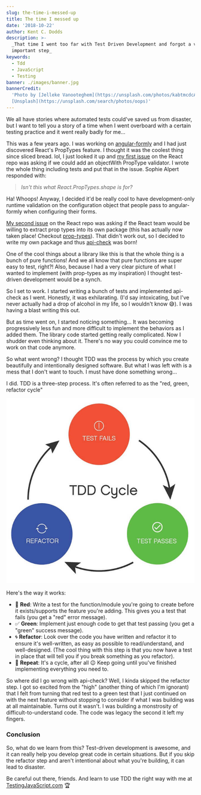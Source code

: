 ```yaml
---
slug: the-time-i-messed-up
title: The time I messed up
date: '2018-10-22'
author: Kent C. Dodds
description: >-
  _That time I went too far with Test Driven Development and forgot a very
  important step_
keywords:
  - Tdd
  - JavaScript
  - Testing
banner: ./images/banner.jpg
bannerCredit:
  'Photo by [Jelleke Vanooteghem](https://unsplash.com/photos/kabtmcdcAbk) on
  [Unsplash](https://unsplash.com/search/photos/oops)'
---
```


We all have stories where automated tests could've saved us from disaster, but I
want to tell you a story of a time when I went overboard with a certain testing
practice and it went really badly for me...

This was a few years ago. I was working on
[angular-formly](https://github.com/formly-js/angular-formly) and I had just
discovered React's PropTypes feature. I thought it was the coolest thing since
sliced bread. lol, I just looked it up and
[my first issue](https://github.com/facebook/react/issues/2206) on the React
repo was asking if we could add an objectWith PropType validator. I wrote the
whole thing including tests and put that in the issue. Sophie Alpert responded
with:

> _Isn't this what React.PropTypes.shape is for?_

Ha! Whoops! Anyway, I decided it'd be really cool to have development-only
runtime validation on the configuration object that people pass to
angular-formly when configuring their forms.

[My second issue](https://github.com/facebook/react/issues/3079) on the React
repo was asking if the React team would be willing to extract prop types into
its own package (this has actually now taken place! Checkout
[prop-types](http://npm.im/prop-types)). That didn't work out, so I decided to
write my own package and thus
[api-check](https://github.com/kentcdodds/api-check) was born!

One of the cool things about a library like this is that the whole thing is a
bunch of pure functions! And we all know that pure functions are super easy to
test, right?! Also, because I had a very clear picture of what I wanted to
implement (with prop-types as my inspiration) I thought test-driven development
would be a synch.

So I set to work. I started writing a bunch of tests and implemented api-check
as I went. Honestly, it was exhilarating. (I'd say intoxicating, but I've never
actually had a drop of alcohol in my life, so I wouldn't know 😅). I was having
a blast writing this out.

But as time went on, I started noticing something... It was becoming
progressively less fun and more difficult to implement the behaviors as I added
them. The library code started getting really complicated. Now I shudder even
thinking about it. There's no way you could convince me to work on that code
anymore.

So what went wrong? I thought TDD was the process by which you create
beautifully and intentionally designed software. But what I was left with is a
mess that I don't want to touch. I must have done something wrong...

I did. TDD is a three-step process. It's often referred to as the "red, green,
refactor cycle"

![TDD Cycle](./images/0.jpg)

Here's the way it works:

- 🚨 **Red**: Write a test for the function/module you're going to create before
  it exists/supports the feature you're adding. This gives you a test that fails
  (you get a "red" error message).
- ✅ **Green**: Implement just enough code to get that test passing (you get a
  "green" success message).
- 🌀 **Refactor**: Look over the code you have written and refactor it to ensure
  it's well-written, as easy as possible to read/understand, and well-designed.
  (The cool thing with this step is that you now have a test in place that will
  tell you if you break something as you refactor).
- 🔁 **Repeat**: It's a cycle, after all 😉 Keep going until you've finished
  implementing everything you need to.

So where did I go wrong with api-check? Well, I kinda skipped the refactor step.
I got so excited from the "high" (another thing of which I'm ignorant) that I
felt from turning that red test to a green test that I just continued on with
the next feature without stopping to consider if what I was building was at all
maintainable. Turns out it wasn't. I was building a monstrosity of
difficult-to-understand code. The code was legacy the second it left my fingers.

### Conclusion

So, what do we learn from this? Test-driven development is awesome, and it can
really help you develop great code in certain situations. But if you skip the
refactor step and aren't intentional about what you're building, it can lead to
disaster.

Be careful out there, friends. And learn to use TDD the right way with me at
[TestingJavaScript.com](https://testingjavascript.com/?utm_source=kcd-list&utm_medium=email&utm_campaign=early-bird)
🏆
